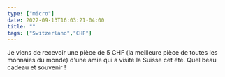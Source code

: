 ```yaml
---
type: ["micro"]
date: 2022-09-13T16:03:21-04:00
title: ""
tags: ["Switzerland","CHF"]
---
```

Je viens de recevoir une pièce de 5 CHF (la meilleure pièce de toutes les monnaies du monde) d'une amie qui a visité la Suisse cet été. Quel beau cadeau et souvenir !
